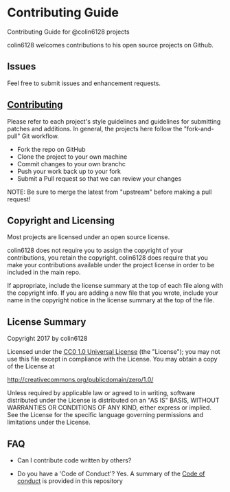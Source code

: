 # Contributing Guide
Contributing Guide for @colin6128 projects

colin6128 welcomes contributions to his open source projects on Github.

## Issues

Feel free to submit issues and enhancement requests.

## [Contributing](CONTRIBUTING.md)

Please refer to each project's style guidelines and guidelines for submitting patches and additions. In general, the projects here follow the "fork-and-pull" Git workflow.

- Fork the repo on GitHub
- Clone the project to your own machine
- Commit changes to your own branchc
- Push your work back up to your fork
- Submit a Pull request so that we can review your changes

NOTE: Be sure to merge the latest from "upstream" before making a pull request!

## Copyright and Licensing

Most projects are licensed under an open source license.

colin6128 does not require you to assign the copyright of your contributions, you retain the copyright. colin6128 does require that you make your contributions available under the project license in order to be included in the main repo.

If appropriate, include the license summary at the top of each file along with the copyright info. If you are adding a new file that you wrote, include your name in the copyright notice in the license summary at the top of the file.

## License Summary

Copyright 2017 by colin6128

Licensed under the [CC0 1.0 Universal License](LICENSE) (the "License");
you may not use this file except in compliance with the License.
You may obtain a copy of the License at

   <http://creativecommons.org/publicdomain/zero/1.0/>

Unless required by applicable law or agreed to in writing, software
distributed under the License is distributed on an "AS IS" BASIS,
WITHOUT WARRANTIES OR CONDITIONS OF ANY KIND, either express or implied.
See the License for the specific language governing permissions and
limitations under the License.

## FAQ
- Can I contribute code written by others?

- Do you have a 'Code of Conduct'?
Yes. A summary of the [Code of conduct](CODE_OF_CONDUCT.md) is provided in this repository
